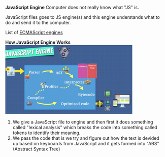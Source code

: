 **JavaScript Engine**
Computer does not really know what "JS" is.

JavaScript files goes to JS engine(s) and this engine understands what to do and send it to the computer.

List of [ECMAScript engines](https://en.wikipedia.org/wiki/List_of_ECMAScript_engines)

**How JavaScript Engine Works**
<img src="../img/js-foundation-js-engine-001.png"
     alt="How JS Engine Works"
     style="width: 400px; height: 400px margin: 0 auto;" />

1. We give a JavaScript file to engine and then first it does something called "lexical analysis" which breaks the code into something called tokens to identify their meaning.
2. We pass the code that is we try and figure out how the text is devided up based on keyboards from JavaScript and it gets formed into "ABS" (Abstract Syntax Tree)
